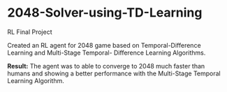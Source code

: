 # 2048-Solver-using-TD-Learning
RL Final Project


Created an RL agent for 2048 game based on Temporal-Difference Learning and Multi-Stage Temporal- Difference Learning Algorithms.

**Result:** The agent was to able to converge to 2048 much faster than humans and showing a better performance with the Multi-Stage Temporal Learning Algorithm.
